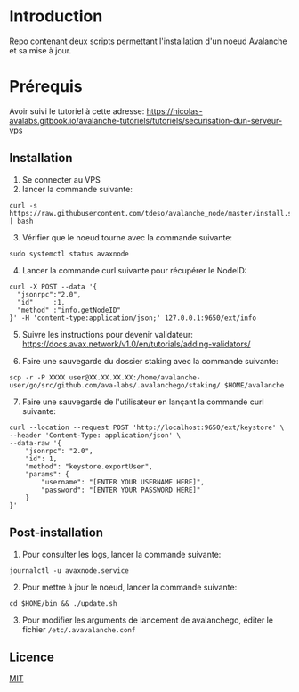 # Introduction

Repo contenant deux scripts permettant l'installation d'un noeud Avalanche et sa mise à jour.

# Prérequis

Avoir suivi le tutoriel à cette adresse:
https://nicolas-avalabs.gitbook.io/avalanche-tutoriels/tutoriels/securisation-dun-serveur-vps

## Installation

  1. Se connecter au VPS
  2. lancer la commande suivante:
```shell
curl -s https://raw.githubusercontent.com/tdeso/avalanche_node/master/install.sh | bash
```
  3. Vérifier que le noeud tourne avec la commande suivante:
```shell
sudo systemctl status avaxnode
```
  4. Lancer la commande curl suivante pour récupérer le NodeID:
```shell
curl -X POST --data '{
  "jsonrpc":"2.0",
  "id"     :1,
  "method" :"info.getNodeID"
}' -H 'content-type:application/json;' 127.0.0.1:9650/ext/info
```
  5. Suivre les instructions pour devenir validateur: https://docs.avax.network/v1.0/en/tutorials/adding-validators/
  
  6. Faire une sauvegarde du dossier staking avec la commande suivante:
```shell
scp -r -P XXXX user@XX.XX.XX.XX:/home/avalanche-user/go/src/github.com/ava-labs/.avalanchego/staking/ $HOME/avalanche
```
  
  7. Faire une sauvegarde de l'utilisateur en lançant la commande curl suivante:
```shell
curl --location --request POST 'http://localhost:9650/ext/keystore' \
--header 'Content-Type: application/json' \
--data-raw '{
    "jsonrpc": "2.0",
    "id": 1,
    "method": "keystore.exportUser",
    "params": {
        "username": "[ENTER YOUR USERNAME HERE]",
        "password": "[ENTER YOUR PASSWORD HERE]"
    }
}'
```

## Post-installation

  1. Pour consulter les logs, lancer la commande suivante:
```shell
journalctl -u avaxnode.service
```

  2. Pour mettre à jour le noeud, lancer la commande suivante:
```shell
cd $HOME/bin && ./update.sh
```
  3. Pour modifier les arguments de lancement de avalanchego, éditer le fichier `/etc/.avavalanche.conf`

## Licence
[MIT](https://choosealicense.com/licenses/mit/)
